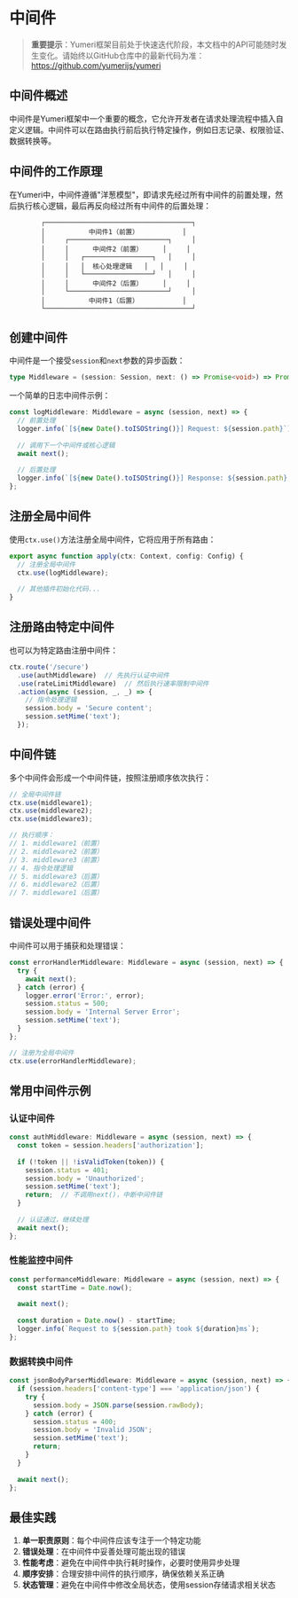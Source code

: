 # 中间件

> **重要提示**：Yumeri框架目前处于快速迭代阶段，本文档中的API可能随时发生变化。请始终以GitHub仓库中的最新代码为准：https://github.com/yumerijs/yumeri

## 中间件概述

中间件是Yumeri框架中一个重要的概念，它允许开发者在请求处理流程中插入自定义逻辑。中间件可以在路由执行前后执行特定操作，例如日志记录、权限验证、数据转换等。

## 中间件的工作原理

在Yumeri中，中间件遵循"洋葱模型"，即请求先经过所有中间件的前置处理，然后执行核心逻辑，最后再反向经过所有中间件的后置处理：

```
        ┌─────────────────────────────────────┐
        │           中间件1（前置）           │
        │     ┌─────────────────────────┐     │
        │     │      中间件2（前置）     │     │
        │     │   ┌─────────────────┐   │     │
        │     │   │  核心处理逻辑   │   │     │
        │     │   └─────────────────┘   │     │
        │     │      中间件2（后置）     │     │
        │     └─────────────────────────┘     │
        │           中间件1（后置）           │
        └─────────────────────────────────────┘
```

## 创建中间件

中间件是一个接受`session`和`next`参数的异步函数：

```typescript
type Middleware = (session: Session, next: () => Promise<void>) => Promise<void>;
```

一个简单的日志中间件示例：

```typescript
const logMiddleware: Middleware = async (session, next) => {
  // 前置处理
  logger.info(`[${new Date().toISOString()}] Request: ${session.path}`);
  
  // 调用下一个中间件或核心逻辑
  await next();
  
  // 后置处理
  logger.info(`[${new Date().toISOString()}] Response: ${session.path}, Status: ${session.status}`);
};
```

## 注册全局中间件

使用`ctx.use()`方法注册全局中间件，它将应用于所有路由：

```typescript
export async function apply(ctx: Context, config: Config) {
  // 注册全局中间件
  ctx.use(logMiddleware);
  
  // 其他插件初始化代码...
}
```

## 注册路由特定中间件

也可以为特定路由注册中间件：

```typescript
ctx.route('/secure')
  .use(authMiddleware)  // 先执行认证中间件
  .use(rateLimitMiddleware)  // 然后执行速率限制中间件
  .action(async (session, _, _) => {
    // 指令处理逻辑
    session.body = 'Secure content';
    session.setMime('text');
  });
```

## 中间件链

多个中间件会形成一个中间件链，按照注册顺序依次执行：

```typescript
// 全局中间件链
ctx.use(middleware1);
ctx.use(middleware2);
ctx.use(middleware3);

// 执行顺序：
// 1. middleware1（前置）
// 2. middleware2（前置）
// 3. middleware3（前置）
// 4. 指令处理逻辑
// 5. middleware3（后置）
// 6. middleware2（后置）
// 7. middleware1（后置）
```

## 错误处理中间件

中间件可以用于捕获和处理错误：

```typescript
const errorHandlerMiddleware: Middleware = async (session, next) => {
  try {
    await next();
  } catch (error) {
    logger.error('Error:', error);
    session.status = 500;
    session.body = 'Internal Server Error';
    session.setMime('text');
  }
};

// 注册为全局中间件
ctx.use(errorHandlerMiddleware);
```

## 常用中间件示例

### 认证中间件

```typescript
const authMiddleware: Middleware = async (session, next) => {
  const token = session.headers['authorization'];
  
  if (!token || !isValidToken(token)) {
    session.status = 401;
    session.body = 'Unauthorized';
    session.setMime('text');
    return;  // 不调用next()，中断中间件链
  }
  
  // 认证通过，继续处理
  await next();
};
```

### 性能监控中间件

```typescript
const performanceMiddleware: Middleware = async (session, next) => {
  const startTime = Date.now();
  
  await next();
  
  const duration = Date.now() - startTime;
  logger.info(`Request to ${session.path} took ${duration}ms`);
};
```

### 数据转换中间件

```typescript
const jsonBodyParserMiddleware: Middleware = async (session, next) => {
  if (session.headers['content-type'] === 'application/json') {
    try {
      session.body = JSON.parse(session.rawBody);
    } catch (error) {
      session.status = 400;
      session.body = 'Invalid JSON';
      session.setMime('text');
      return;
    }
  }
  
  await next();
};
```

## 最佳实践

1. **单一职责原则**：每个中间件应该专注于一个特定功能
2. **错误处理**：在中间件中妥善处理可能出现的错误
3. **性能考虑**：避免在中间件中执行耗时操作，必要时使用异步处理
4. **顺序安排**：合理安排中间件的执行顺序，确保依赖关系正确
5. **状态管理**：避免在中间件中修改全局状态，使用session存储请求相关状态